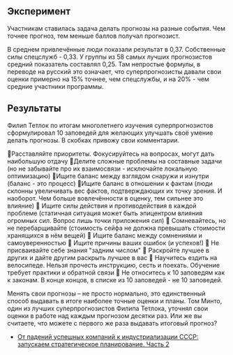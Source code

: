 ## Эксперимент

Участникам ставилась задача делать прогнозы на разные события. Чем точнее прогноз, тем меньше баллов получал прогнозист.

В среднем привлечённые люди показали результат в 0,37. Собственные силы спецслужб - 0,33. У группы из 58 самых лучших прогнозистов средний показатель составлял 0,25. Там непростые формулы, в переводе на русский это означает, что суперпрогнозисты давали свои оценки примерно на 15% точнее, чем спецслужбы, и на 20% - чем средние участники программы.

## Результаты

Филип Тетлок по итогам многолетнего изучения суперпрогнозистов сформулировал 10 заповедей для желающих улучшать своё умение делать прогнозы. В скобках привожу свои комментарии.

🎯Расставляйте приоритеты. Фокусируйтесь на вопросах, могут дать наибольшую отдачу
🎯Делите сложные проблемы на составные задачи (но не забывайте про их взаимосвязи - исключайте локальную оптимизацию)
🎯Ищите баланс между взглядом снаружи и изнутри (баланс - это процесс)
🎯Ищите баланс в отношении к фактам (люди склонны увеличивать вес фактов, подтверждающих их точку зрения. И наоборот. Чем больше вовлечённости в оценку, тем сильнее это влияние)
🎯 Ищите силы действия и противодействия в каждой проблеме (статичная ситуация может быть эпицентром влияния огромных сил. Вопрос лишь точки приложения сил)
🎯 Сомневайтесь, но не перебарщивайте (стоимость сейфа не должна превышать стоимости хранящихся в нём вещей)
🎯 Ищите баланс между сомнениями и самоуверенностью
🎯 Ищите причины ваших ошибок (и успехов!)
🎯 Не присваивайте себе знания "задним числом"
🎯 Раскройте лучшее в других и дайте другим раскрыть лучшее в вас
🎯 Научитесь ездить на велосипеде. Нельзя прочесть инструкцию, сесть и поехать. Обучение требует практики и обратной связи
🎯 Не относитесь к 10 заповедям как к законам. В конце концов, в списке из 10 заповедей - не 10 заповедей.

Менять свои прогнозы – не просто нормально, это единственный способ выдавать в итоге наиболее точные оценки и планы. Том Минто, один из лучших суперпрогнозистов Филипа Тетлока, уточнял свои оценки в работе над каждым прогнозом десятки раз. Или же вы считаете, что можете с первого же раза выдавать итоговый прогноз?

- [От падений успешных компаний к индустриализации СССР: запускаем стратегическое планирование. Часть 2](https://habr.com/ru/articles/788824/)